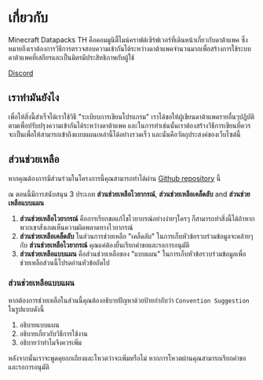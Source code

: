 # เกี่ยวกับ

Minecraft Datapacks TH คือคอมมูนิตี้ไมน์คราฟต์เซิร์ฟเวอร์ที่เดินหน้าเกี่ยวกับดาต้าแพค ซึ่งหมายถึงเราต้องการวิธีการตรวจสอบความเข้ากันได้ระหว่างดาต้าแพคจำนวนมากเพื่อสร้างการใช้ระบบดาต้าแพคที่เสถียรและเป็นมิตรมีประสิทธิภาพกับผู้ใช้

[Discord](https://discord.gg/KgbVpmz)

## เราทำมันยังไง

เพื่อให้สิ่งนี้สำเร็จได้เราใช้วิธี "ระเบียบการเขียนโปรแกรม" เราได้ขอให้ผู้เขียนดาต้าแพครายอื่นๆปฎิบัติตามเพื่อปรับปรุงความเข้ากันได้ระหว่างดาต้าแพค และในการทำเช่นนั้นเราต้องสร้างวิธีการเขียนที่ควรจะเป็นเพื่อให้สามารถเข้าถึงแบบแผนเหล่านี้ได้อย่างรวดเร็ว และนั่นคือวัตถุประสงค์ของเว็บไซต์นี้

## ส่วนช่วยเหลือ

หากคุณต้องการมีส่วนร่วมในโครงการนี้คุณสามารถทำได้ผ่าน [ Github repository](https://github.com/mc-datapacks) นี้

ณ ตอนนี้มีการสนับสนุน 3 ประเภท **ส่วนช่วยเหลือไวยากรณ์**, **ส่วนช่วยเหลือเคล็ดลับ** and **ส่วนช่วยเหลือแบบแผน**

1. **ส่วนช่วยเหลือไวยากรณ์** คือการเรียกขอแก้ไขไวยากรณ์อย่างง่ายๆใครๆ ก็สามารถทำสิ่งนี้ได้ถ้าหากพวกเขาสังเกตเห็นความผิดพลาดทางไวยากรณ์
2. **ส่วนช่วยเหลือเคล็ดลับ** ในส่วนการช่วยเหลือ "เคล็ดลับ" ในการเก็บหัวข้อรวบร่วมข้อมูลจะคล้ายๆกับ **ส่วนช่วยเหลือไวยากรณ์** คุณแค่ต้องยื่นเรียกคำขอและรอการอนุมัติ
3. **ส่วนช่วยเหลือแบบแผน** คือส่วนช่วยเหลือของ "แบบแผน" ในการเก็บหัวข้อรวบร่วมข้อมูลเพื่อช่วยเหลือส่วนนี้โปรดอ่านหัวข้อถัดไป

### ส่วนช่วยเหลือแบบแผน

หากต้องการช่วยเหลือในส่วนนี้คุณต้องอธิบายปัญหาด้วยป้ายกำกับว่า `Convention Suggestion` ในรูปแบบดังนี้

1) อธิบายแบบแผน
2) อธิบายเกี่ยวกับวิธีการใช้งาน
3) อธิบายว่าทำไมจึงควรเพิ่ม

หลังจากนั้นเราจะพูดคุยถกเถียงและโหวตว่าจะเพิ่มหรือไม่ หากการโหวตผ่านคุณสามารถเรียกคำขอและรอการอนุมัติ
